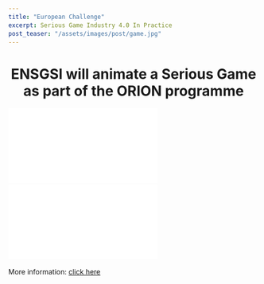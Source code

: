 ```yaml
---
title: "European Challenge"
excerpt: Serious Game Industry 4.0 In Practice
post_teaser: "/assets/images/post/game.jpg"
---
```


<center><h1>ENSGSI will animate a Serious Game as part of the ORION programme</h1></center>


![](/assets/images/post/european-challenge-1.pdf)  
![](/assets/images/post/european-challenge-2.pdf)  

More information: [click here](http://workshopindustrie.pythonanywhere.com/)